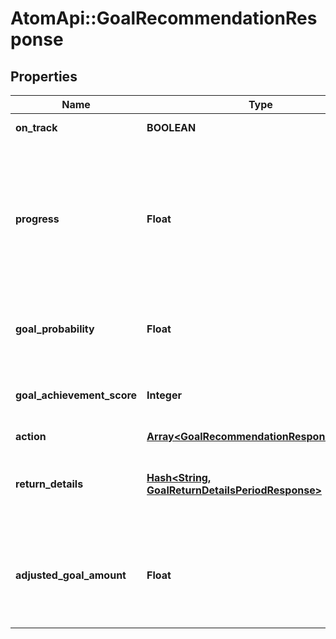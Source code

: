 # AtomApi::GoalRecommendationResponse

## Properties
Name | Type | Description | Notes
------------ | ------------- | ------------- | -------------
**on_track** | **BOOLEAN** | If true, the goal is on track. | 
**progress** | **Float** | The goal progress percentage, defined as the current invested amount divided by the total target withdrawal amount over d_horizon. | 
**goal_probability** | **Float** | The probability of achieving the goal with the given portfolio. | 
**goal_achievement_score** | **Integer** | A ratio of goal_probability to the conf_tgt on a scale from 0 to 100. | 
**action** | [**Array&lt;GoalRecommendationResponseAction&gt;**](GoalRecommendationResponseAction.md) |  | 
**return_details** | [**Hash&lt;String, GoalReturnDetailsPeriodResponse&gt;**](GoalReturnDetailsPeriodResponse.md) | Portfolio return information over the length of the horizon, broken down by period. | 
**adjusted_goal_amount** | **Float** | The effective goal target amount, adjusted for taxes, inflation, and goal deviation threshold. | 


